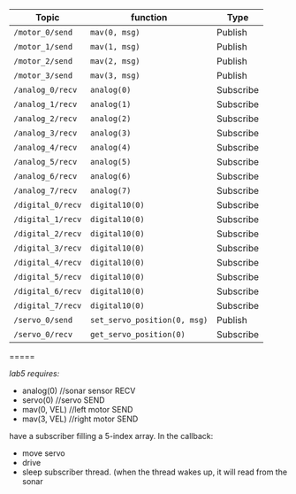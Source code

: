 
 |   Topic               |   function                       |   Type    | 
 | --------------------- | -------------------------------- | --------- |
 | ```/motor_0/send```   | ```mav(0, msg)```                | Publish   |
 | ```/motor_1/send```   | ```mav(1, msg)```                | Publish   |
 | ```/motor_2/send```   | ```mav(2, msg)```                | Publish   | 
 | ```/motor_3/send```   | ```mav(3, msg)```                | Publish   |
 | ```/analog_0/recv```  | ```analog(0)```                  | Subscribe |
 | ```/analog_1/recv```  | ```analog(1)```                  | Subscribe |
 | ```/analog_2/recv```  | ```analog(2)```                  | Subscribe |
 | ```/analog_3/recv```  | ```analog(3)```                  | Subscribe |
 | ```/analog_4/recv```  | ```analog(4)```                  | Subscribe |
 | ```/analog_5/recv```  | ```analog(5)```                  | Subscribe |
 | ```/analog_6/recv```  | ```analog(6)```                  | Subscribe |
 | ```/analog_7/recv```  | ```analog(7)```                  | Subscribe |
 | ```/digital_0/recv``` | ```digital10(0)```               | Subscribe |
 | ```/digital_1/recv``` | ```digital10(0)```               | Subscribe |
 | ```/digital_2/recv``` | ```digital10(0)```               | Subscribe |
 | ```/digital_3/recv``` | ```digital10(0)```               | Subscribe |
 | ```/digital_4/recv``` | ```digital10(0)```               | Subscribe |
 | ```/digital_5/recv``` | ```digital10(0)```               | Subscribe |
 | ```/digital_6/recv``` | ```digital10(0)```               | Subscribe |
 | ```/digital_7/recv``` | ```digital10(0)```               | Subscribe |
 | ```/servo_0/send```   | ```set_servo_position(0, msg)``` | Publish   |
 | ```/servo_0/recv```   | ```get_servo_position(0)```      | Subscribe |
 
 
 
 =====
 
*lab5 requires:*
 - analog(0)    //sonar sensor RECV
 - servo(0)     //servo        SEND
 - mav(0, VEL)  //left motor   SEND
 - mav(3, VEL)  //right motor  SEND
 
have a subscriber filling a 5-index array.
In the callback:
- move servo
- drive
- sleep subscriber thread.  (when the thread wakes up, it will read from the sonar
